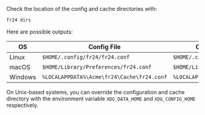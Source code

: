Check the location of the config and cache directories with:

```sh
fr24 dirs
```

Here are possible outputs:

| OS      | Config File                                | Cache Directory                  |
| ------- | ------------------------------------------ | -------------------------------- |
| Linux   | `$HOME/.config/fr24/fr24.conf`             | `$HOME/.cache/fr24`              |
| macOS   | `$HOME/Library/Preferences/fr24.conf`      | `$HOME/Library/Caches/fr24`      |
| Windows | `%LOCALAPPDATA%\Acme\fr24\Cache\fr24.conf` | `%LOCALAPPDATA%\Acme\fr24\Cache` |

On Unix-based systems, you can override the configuration and cache directory with the environment variable `XDG_DATA_HOME` and `XDG_CONFIG_HOME` respectively.